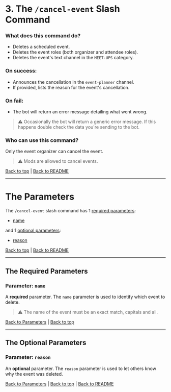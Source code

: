 # 3. The `/cancel-event` Slash Command

### What does this command do?

- Deletes a scheduled event.
- Deletes the event roles (both organizer and attendee roles).
- Deletes the event's text channel in the `MEET-UPS` category.

### On success:

- Announces the cancellation in the `event-planner` channel.
- If provided, lists the reason for the event's cancellation.

### On fail:
- The bot will return an error message detailing what went wrong.

>⚠️ Occasionally the bot will return a generic error message. If this happens double check the data you're sending to the bot.

### Who can use this command?

Only the event organizer can cancel the event.

> ⚠️ Mods are allowed to cancel events.

[Back to top](#1-the-create-event-slash-command) | [Back to README](../README.md)

---

# The Parameters

The `/cancel-event` slash command has 1 [required parameters](#the-required-parameters):

- [name](#parameter-name)

and 1 [optional parameters](#the-optional-parameters):

- [reason](#parameter-reason)

[Back to top](#1-the-create-event-slash-command) | [Back to README](../README.md)

---

## The Required Parameters

### Parameter: `name`

A **required** parameter. The `name` parameter is used to identify which event to delete.

> ⚠️ The name of the event must be an exact match, capitals and all.

[Back to Parameters](#the-parameters) | [Back to top](#1-the-create-event-slash-command)

---

## The Optional Parameters

### Parameter: `reason`

An **optional** parameter. The `reason` parameter is used to let others know why the event was deleted.

[Back to Parameters](#the-parameters) | [Back to top](#1-the-create-event-slash-command) | [Back to README](../README.md)
